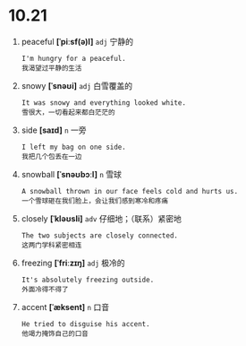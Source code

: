 # 10.21





1. peaceful **[ˈpiːsf(ə)l]** `adj` 宁静的
    ```
    I'm hungry for a peaceful.
    我渴望过平静的生活
    ```

2. snowy **[ˈsnəʊi]** `adj` 白雪覆盖的
    ```
    It was snowy and everything looked white.
    雪很大，一切看起来都白茫茫的
    ```

3. side **[saɪd]** `n` 一旁
    ```
    I left my bag on one side.
    我把几个包丢在一边
    ```

4. snowball **[ˈsnəʊbɔːl]** `n` 雪球
    ```
    A snowball thrown in our face feels cold and hurts us.
    一个雪球砸在我们脸上，会让我们感到寒冷和疼痛
    ```

5. closely **[ˈkləʊsli]** `adv` 仔细地；（联系）紧密地
    ```
    The two subjects are closely connected.
    这两门学科紧密相连
    ```

6. freezing **[ˈfriːzɪŋ]** `adj` 极冷的
    ```
    It's absolutely freezing outside.
    外面冷得不得了
    ```

7. accent **[ˈæksent]** `n` 口音
    ```
    He tried to disguise his accent.
    他竭力掩饰自己的口音
    ```

